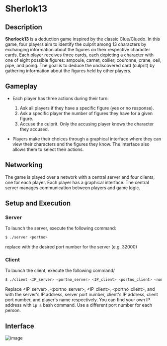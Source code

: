 # Sherlok13

## Description

**Sherlock13** is a deduction game inspired by the classic Clue/Cluedo. In this game, four players aim to identify the culprit among 13 characters by exchanging information about the figures on their respective character cards. Each player receives three cards, each depicting a character with one of eight possible figures: ampoule, carnet, collier, couronne, crane, oeil, pipe, and poing. The goal is to deduce the undiscovered card (culprit) by gathering information about the figures held by other players.

## Gameplay

- Each player has three actions during their turn:
  1. Ask all players if they have a specific figure (yes or no response).
  2. Ask a specific player the number of figures they have for a given figure.
  3. Accuse the culprit. Only the accusing player knows the character they accused.

- Players make their choices through a graphical interface where they can view their characters and the figures they know. The interface also allows them to select their actions.

## Networking

The game is played over a network with a central server and four clients, one for each player. Each player has a graphical interface. The central server manages communication between players and game logic.

## Setup and Execution

### Server

To launch the server, execute the following command:

```bash
$ ./server <portno>
```
replace <portno> with the desired port number for the server (e.g. 32000)

### Client

To launch the client, execute the following command/
```bash
$ ./client <IP_server> <portno_server> <IP_client> <portno_client> <nom>
```
Replace <IP_server>, <portno_server>, <IP_client>, <portno_client>, and <nom> with the server's IP address, server port number, client's IP address, client port number, and player's name respectively.
You can find your own IP address with ```ip a``` bash command. Use a different port number for each person.

## Interface

![image](https://github.com/cleman/Sherlok13/assets/98706569/be391a89-06f1-4027-9989-7d2fbc8c72e4)
